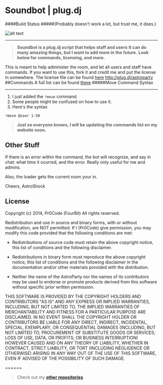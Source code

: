 Soundbot | plug.dj
======

####Build Status
#####(Probably doesn't work a lot, but trust me, it does.)

![alt text](https://travis-ci.org/Pr0Code/Sound.svg?branch=master)
***

> **Soundbot is a plug.dj script that helps staff and users**
> **It can do many amazing things, but I want to add more in the future.**
> **Look below for commands, licensing, and more.**

This is meant to help administer the room, and let all users and staff have commands. If you want to use this, fork it and credit me and put the license in somewhere. The license file can be found [here](https://github.com/Pr0Code/Sound/blob/master/LICENSE)
http://plug.dj/astroparty
##Commands
A full list can be found [there](http://astroshock.bl.ee/soundbot)
#####Move Command Syntax
***
1. I just added the ```!move``` command.
2. Some people might be confused on how to use it.
3. Here's the syntax

``` !move @user 1-50 ```

> **Just so everyone knows, I will be updating the commands list on my website soon.**

Other Stuff
-----
If there is an error within the command, the bot will recognize, and say in chat: what time it ocurred, and the error. Really only useful for me and admins.

Also, the loader gets the current room your in.

Cheers,
AstroShock

License
-----

Copyright (c) 2014, Pr0Code (FourBit)
All rights reserved.

Redistribution and use in source and binary forms, with or without
modification, are NOT permitted. If I (Pr0Code) give permission, you may modify this code provided that the following conditions are met:

* Redistributions of source code must retain the above copyright notice, this
  list of conditions and the following disclaimer.

* Redistributions in binary form must reproduce the above copyright notice,
  this list of conditions and the following disclaimer in the documentation
  and/or other materials provided with the distribution.

* Neither the name of the AstroParty nor the names of its
  contributors may be used to endorse or promote products derived from
  this software without specific prior written permission.

THIS SOFTWARE IS PROVIDED BY THE COPYRIGHT HOLDERS AND CONTRIBUTORS "AS IS"
AND ANY EXPRESS OR IMPLIED WARRANTIES, INCLUDING, BUT NOT LIMITED TO, THE
IMPLIED WARRANTIES OF MERCHANTABILITY AND FITNESS FOR A PARTICULAR PURPOSE ARE
DISCLAIMED. IN NO EVENT SHALL THE COPYRIGHT HOLDER OR CONTRIBUTORS BE LIABLE
FOR ANY DIRECT, INDIRECT, INCIDENTAL, SPECIAL, EXEMPLARY, OR CONSEQUENTIAL
DAMAGES (INCLUDING, BUT NOT LIMITED TO, PROCUREMENT OF SUBSTITUTE GOODS OR
SERVICES; LOSS OF USE, DATA, OR PROFITS; OR BUSINESS INTERRUPTION) HOWEVER
CAUSED AND ON ANY THEORY OF LIABILITY, WHETHER IN CONTRACT, STRICT LIABILITY,
OR TORT (INCLUDING NEGLIGENCE OR OTHERWISE) ARISING IN ANY WAY OUT OF THE USE
OF THIS SOFTWARE, EVEN IF ADVISED OF THE POSSIBILITY OF SUCH DAMAGE.

======

> Check out my **[other repositories](https://github.com/Pr0Code?tab=repositories)**

